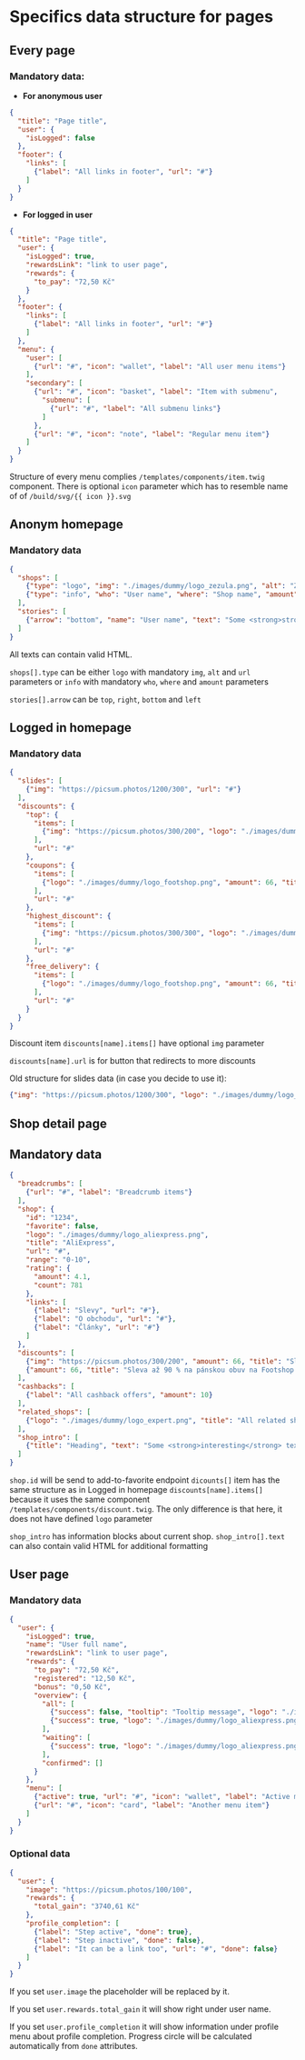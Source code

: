 # Specifics data structure for pages



## Every page

### Mandatory data:

- __For anonymous user__

```json
{
  "title": "Page title",
  "user": {
    "isLogged": false
  },
  "footer": {
    "links": [
      {"label": "All links in footer", "url": "#"}
    ]
  }
}
```

- __For logged in user__

```json
{
  "title": "Page title",
  "user": {
    "isLogged": true,
    "rewardsLink": "link to user page",
    "rewards": {
      "to_pay": "72,50 Kč"
    }
  },
  "footer": {
    "links": [
      {"label": "All links in footer", "url": "#"}
    ]
  },
  "menu": {
    "user": [
      {"url": "#", "icon": "wallet", "label": "All user menu items"}
    ],
    "secondary": [
      {"url": "#", "icon": "basket", "label": "Item with submenu",
        "submenu": [
          {"url": "#", "label": "All submenu links"}
        ]
      },
      {"url": "#", "icon": "note", "label": "Regular menu item"}
    ]
  }
}
```

Structure of every menu complies `/templates/components/item.twig` component. 
There is optional `icon` parameter which has to resemble name of of `/build/svg/{{ icon }}.svg`



## Anonym homepage

### Mandatory data

```json
{
  "shops": [
    {"type": "logo", "img": "./images/dummy/logo_zezula.png", "alt": "Zezula", "url": "#"},
    {"type": "info", "who": "User name", "where": "Shop name", "amount": "12 Kč"}
  ],
  "stories": [
    {"arrow": "bottom", "name": "User name", "text": "Some <strong>strong</strong> claim"}
  ]
}
```

All texts can contain valid HTML.

`shops[].type` can be either `logo` with mandatory `img`, `alt` and `url` parameters 
or `info` with mandatory `who`, `where` and `amount` parameters

`stories[].arrow` can be `top`, `right`, `bottom` and `left`



## Logged in homepage

### Mandatory data

```json
{
  "slides": [
    {"img": "https://picsum.photos/1200/300", "url": "#"}
  ],
  "discounts": {
    "top": {
      "items": [
        {"img": "https://picsum.photos/300/200", "logo": "./images/dummy/logo_footshop.png", "amount": 66, "title": "Sleva až 90 % na pánskou obuv na Footshop.cz", "bonus": "1,5 % zpět z nákupu", "until": "do 19. 1. 2020", "url": "#"}
      ],
      "url": "#"
    },
    "coupons": {
      "items": [
        {"logo": "./images/dummy/logo_footshop.png", "amount": 66, "title": "Sleva až 90 % na pánskou obuv na Footshop.cz", "bonus": "1,5 % zpět z nákupu", "until": "do 19. 1. 2020", "url": "#"}
      ],
      "url": "#"
    },
    "highest_discount": {
      "items": [
        {"img": "https://picsum.photos/300/300", "logo": "./images/dummy/logo_footshop.png", "amount": 66, "title": "Sleva až 90 % na pánskou obuv na Footshop.cz", "bonus": "1,5 % zpět z nákupu", "until": "do 19. 1. 2020", "url": "#"}
      ],
      "url": "#"
    },
    "free_delivery": {
      "items": [
        {"logo": "./images/dummy/logo_footshop.png", "amount": 66, "title": "Sleva až 90 % na pánskou obuv na Footshop.cz", "bonus": "1,5 % zpět z nákupu", "until": "do 19. 1. 2020", "url": "#"}
      ],
      "url": "#"
    }
  }
}
```

Discount item `discounts[name].items[]` have optional `img` parameter 

`discounts[name].url` is for button that redirects to more discounts

Old structure for slides data (in case you decide to use it):
```json
{"img": "https://picsum.photos/1200/300", "logo": "./images/dummy/logo_booking.png", "title": "Víkendové lyžování. Až 15 % zpět ", "text": "Exkluzivně, jen přes Tiplero.com", "url": "#"}
```



## Shop detail page

## Mandatory data

```json
{
  "breadcrumbs": [
    {"url": "#", "label": "Breadcrumb items"}
  ],
  "shop": {
    "id": "1234",
    "favorite": false,
    "logo": "./images/dummy/logo_aliexpress.png",
    "title": "AliExpress",
    "url": "#",
    "range": "0-10",
    "rating": {
      "amount": 4.1,
      "count": 781
    },
    "links": [
      {"label": "Slevy", "url": "#"},
      {"label": "O obchodu", "url": "#"},
      {"label": "Články", "url": "#"}
    ]
  },
  "discounts": [
    {"img": "https://picsum.photos/300/200", "amount": 66, "title": "Sleva až 90 % na pánskou obuv na Footshop.cz", "bonus": "1,5 % zpět z nákupu", "until": "do 19. 1. 2020", "url": "#"},
    {"amount": 66, "title": "Sleva až 90 % na pánskou obuv na Footshop.cz", "bonus": "1,5 % zpět z nákupu", "until": "do 19. 1. 2020", "url": "#"}
  ],
  "cashbacks": [
    {"label": "All cashback offers", "amount": 10}
  ],
  "related_shops": [
    {"logo": "./images/dummy/logo_expert.png", "title": "All related shops", "url": "shop_detail.html", "discount": 1.5}
  ],
  "shop_intro": [
    {"title": "Heading", "text": "Some <strong>interesting</strong> text"}
  ]
}
```

`shop.id` will be send to add-to-favorite endpoint 
`dicounts[]` item has the same structure as in Logged in homepage `discounts[name].items[]` 
because it uses the same component `/templates/components/discount.twig`.
The only difference is that here, it does not have defined `logo` parameter

`shop_intro` has information blocks about current shop. `shop_intro[].text` can also contain valid HTML for additional formatting



## User page

### Mandatory data

```json
{
  "user": {
    "isLogged": true,
    "name": "User full name",
    "rewardsLink": "link to user page",
    "rewards": {
      "to_pay": "72,50 Kč",
      "registered": "12,50 Kč",
      "bonus": "0,50 Kč",
      "overview": {
        "all": [
          {"success": false, "tooltip": "Tooltip message", "logo": "./images/dummy/logo_notino.png", "reward": "0 Kč", "info": "Odměna za nákup", "registered": "27. 1. 2020", "confirmed": "27. 1. 2020"},
          {"success": true, "logo": "./images/dummy/logo_aliexpress.png", "reward": "3740,61 Kč", "info": "Odměna za nákup", "registered": "27. 1. 2020", "confirmed": "27. 1. 2020"}
        ],
        "waiting": [
          {"success": true, "logo": "./images/dummy/logo_aliexpress.png", "reward": "3740,61 Kč", "info": "Odměna za nákup", "registered": "27. 1. 2020", "confirmed": "27. 1. 2020"}          
        ],
        "confirmed": []
      }
    },
    "menu": [
      {"active": true, "url": "#", "icon": "wallet", "label": "Active menu item"},
      {"url": "#", "icon": "card", "label": "Another menu item"}
    ]
  }
}
```

### Optional data

```json
{
  "user": {
    "image": "https://picsum.photos/100/100",
    "rewards": {
      "total_gain": "3740,61 Kč"
    },
    "profile_completion": [
      {"label": "Step active", "done": true},
      {"label": "Step inactive", "done": false},
      {"label": "It can be a link too", "url": "#", "done": false}
    ]
  }
}
```

If you set `user.image` the placeholder will be replaced by it.

If you set `user.rewards.total_gain` it will show right under user name.

If you set `user.profile_completion` it will show information under profile menu about profile completion. 
Progress circle will be calculated automatically from `done` attributes.

 

